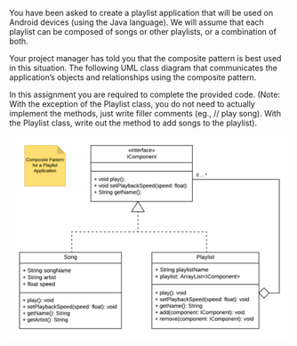 You have been asked to create a playlist application that will be used on Android devices (using the Java language). We will assume that each playlist can be composed of songs or other playlists, or a combination of both.

Your project manager has told you that the composite pattern is best used in this situation. The following UML class diagram that communicates the application’s objects and relationships using the composite pattern.

In this assignment you are required to complete the provided code. (Note: With the exception of the Playlist class, you do not need to actually implement the methods, just write filler comments (eg., // play song). With the Playlist class, write out the method to add songs to the playlist).

![pic](tlnA0f8oEeiAgQrXx6bp4g_1a59a80e03de03c181c6467c3c92413c_c2_ungraded_peer-review_composite_pattern.png)
